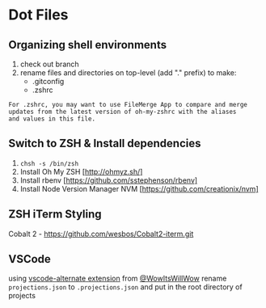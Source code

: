 Dot Files
====

Organizing shell environments
--------------------------------
1.  check out branch
2.  rename files and directories on top-level (add "." prefix) to make:
    - .gitconfig
    - .zshrc

```
For .zshrc, you may want to use FileMerge App to compare and merge
updates from the latest version of oh-my-zshrc with the aliases
and values in this file.
```

Switch to ZSH & Install dependencies
--------------------------------
1.  `chsh -s /bin/zsh`
2.  Install Oh My ZSH [http://ohmyz.sh/]
3.  Install rbenv [https://github.com/sstephenson/rbenv]
4.  Install Node Version Manager NVM [https://github.com/creationix/nvm]

ZSH iTerm Styling
--------------------------------
Cobalt 2 - https://github.com/wesbos/Cobalt2-iterm.git

VSCode
--------------------------------
using [vscode-alternate extension](https://marketplace.visualstudio.com/items?itemName=will-wow.vscode-alternate-file) from [@WowItsWillWow](https://twitter.com/WowItsWillWow)
rename `projections.json` to `.projections.json` and put in the root directory of projects


